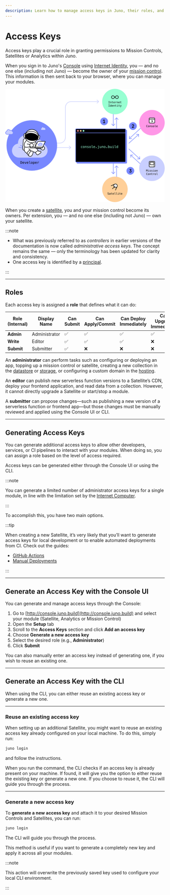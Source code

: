 ```yaml
---
description: Learn how to manage access keys in Juno, their roles, and how to generate them using the CLI or Console.
---
```


# Access Keys

Access keys play a crucial role in granting permissions to Mission Controls, Satellites or Analytics within Juno.

When you sign in to Juno's [Console] using [Internet Identity](https://internetcomputer.org/internet-identity), you — and no one else (including not Juno) — become the owner of your [mission control]. This information is then sent back to your browser, where you can manage your modules.

![Juno's console flow](../img/console.png)

When you create a [satellite], you and your mission control become its owners. Per extension, you — and no one else (including not Juno) — own your satellite.

:::note

- What was previously referred to as _controllers_ in earlier versions of the documentation is now called _administrative access keys_. The concept remains the same — only the terminology has been updated for clarity and consistency.
- One access key is identified by a [principal](../terminology.md#principal).

:::

---

## Roles

Each access key is assigned a **role** that defines what it can do:

| Role (Internal) | Display Name  | Can Submit | Can Apply/Commit | Can Deploy Immediately | Can Upgrade Immediately |
| --------------- | ------------- | ---------- | ---------------- | ---------------------- | ----------------------- |
| **Admin**       | Administrator | ✅         | ✅               | ✅                     | ✅                      |
| **Write**       | Editor        | ✅         | ✅               | ✅                     | ❌                      |
| **Submit**      | Submitter     | ✅         | ❌               | ❌                     | ❌                      |

An **administrator** can perform tasks such as configuring or deploying an app, topping up a mission control or satellite, creating a new collection in the [datastore](../build/datastore/index.mdx) or [storage](../build/storage/index.mdx), or configuring a custom domain in the [hosting](../build/hosting/index.md).

An **editor** can publish new serverless function versions to a Satellite’s CDN, deploy your frontend application, and read data from a collection. However, it cannot directly upgrade a Satellite or start/stop a module.

A **submitter** can propose changes—such as publishing a new version of a serverless function or frontend app—but those changes must be manually reviewed and applied using the Console UI or CLI.

---

## Generating Access Keys

You can generate additional access keys to allow other developers, services, or CI pipelines to interact with your modules. When doing so, you can assign a role based on the level of access required.

Access keys can be generated either through the Console UI or using the CLI.

:::note

You can generate a limited number of administrator access keys for a single module, in line with the limitation set by the [Internet Computer](https://internetcomputer.org/docs/current/references/ic-interface-spec#ic-create_canister).

:::

To accomplish this, you have two main options.

:::tip

When creating a new Satellite, it’s very likely that you’ll want to generate access keys for local development or to enable automated deployments from CI. Check out the guides:

- [GitHub Actions](../guides/github-actions/index.mdx)
- [Manual Deployments](../guides/manual-deployment.mdx)

:::

---

## Generate an Access Key with the Console UI

You can generate and manage access keys through the Console:

1. Go to [http://console.juno.build](http://console.juno.build) and select your module (Satellite, Analytics or Mission Control)
2. Open the **Setup** tab
3. Scroll to the **Access Keys** section and click **Add an access key**
4. Choose **Generate a new access key**
5. Select the desired role (e.g., **Administrator**)
6. Click **Submit**

You can also manually enter an access key instead of generating one, if you wish to reuse an existing one.

---

## Generate an Access Key with the CLI

When using the CLI, you can either reuse an existing access key or generate a new one.

---

### Reuse an existing access key

When setting up an additional Satellite, you might want to reuse an existing access key already configured on your local machine. To do this, simply run:

```bash
juno login
```

and follow the instructions.

When you run the command, the CLI checks if an access key is already present on your machine. If found, it will give you the option to either reuse the existing key or generate a new one. If you choose to reuse it, the CLI will guide you through the process.

---

### Generate a new access key

To **generate a new access key** and attach it to your desired Mission Controls and Satellites, you can run:

```bash
juno login
```

The CLI will guide you through the process.

This method is useful if you want to generate a completely new key and apply it across all your modules.

:::note

This action will overwrite the previously saved key used to configure your local CLI environment.

:::

[console]: ../terminology.md#console
[satellite]: ../terminology.md#satellite
[mission control]: ../terminology.md#mission-control
